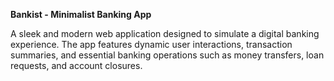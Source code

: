 

  **Bankist - Minimalist Banking App**
	
A sleek and modern web application designed to simulate a digital banking experience. 
The app features dynamic user interactions, transaction summaries, and essential banking operations such as money transfers, loan requests, and account closures.

